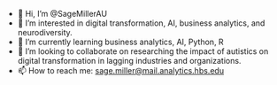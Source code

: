 - 👋 Hi, I’m @SageMillerAU
- 👀 I’m interested in digital transformation, AI, business analytics, and neurodiversity.
- 🌱 I’m currently learning business analytics, AI, Python, R
- 💞️ I’m looking to collaborate on researching the impact of autistics on digital transformation in lagging industries and organizations.
- 📫 How to reach me: sage.miller@mail.analytics.hbs.edu

<!---
SageMillerAU/SageMillerAU is a ✨ special ✨ repository because its `README.md` (this file) appears on your GitHub profile.
You can click the Preview link to take a look at your changes.
--->
